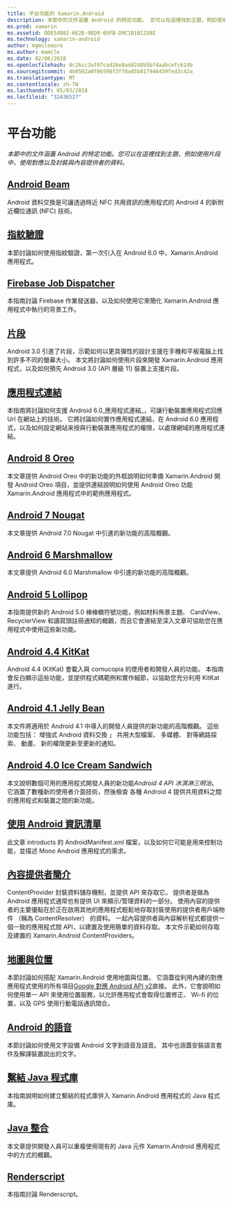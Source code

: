 ```yaml
---
title: 平台功能的 Xamarin.Android
description: 本節中的文件涵蓋 Android 的特定功能。 您可以在這裡找到主題，例如使用片段中，使用對應以及封裝與內容提供者的資料。
ms.prod: xamarin
ms.assetid: DDE54082-6E2B-9ED9-05FB-D9C1D1B1258E
ms.technology: xamarin-android
author: mgmclemore
ms.author: mamcle
ms.date: 02/06/2018
ms.openlocfilehash: 8c26cc3af97cad26e8add248b5bf4aabcefc614b
ms.sourcegitcommit: 4b0582a0f06598f3ff8ad5b817946459fed3c42a
ms.translationtype: MT
ms.contentlocale: zh-TW
ms.lasthandoff: 05/03/2018
ms.locfileid: "32436527"
---
```

# <a name="platform-features"></a>平台功能

_本節中的文件涵蓋 Android 的特定功能。您可以在這裡找到主題，例如使用片段中，使用對應以及封裝與內容提供者的資料。_

## <a name="android-beamandroidplatformandroid-beammd"></a>[Android Beam](~/android/platform/android-beam.md)

Android 資料交換是可讓透過時近 NFC 共用資訊的應用程式的 Android 4 的新附近欄位通訊 (NFC) 技術。

## <a name="fingerprint-authenticationandroidplatformfingerprint-authenticationindexmd"></a>[指紋驗證](~/android/platform/fingerprint-authentication/index.md)

本節討論如何使用指紋驗證，第一次引入在 Android 6.0 中，Xamarin.Android 應用程式。


## <a name="firebase-job-dispatcherandroidplatformfirebase-job-dispatchermd"></a>[Firebase Job Dispatcher](~/android/platform/firebase-job-dispatcher.md)

本指南討論 Firebase 作業發送器，以及如何使用它來簡化 Xamarin.Android 應用程式中執行的背景工作。



##  <a name="fragmentsandroidplatformfragmentsindexmd"></a>[片段](~/android/platform/fragments/index.md)

Android 3.0 引進了片段，示範如何以更具彈性的設計支援在手機和平板電腦上找到許多不同的螢幕大小。 本文將討論如何使用片段來開發 Xamarin.Android 應用程式，以及如何預先 Android 3.0 (API 層級 11) 裝置上支援片段。 



## <a name="app-linkingandroidplatformapp-linkingmd"></a>[應用程式連結](~/android/platform/app-linking.md)

本指南將討論如何支援 Android 6.0_應用程式連結_，可讓行動裝置應用程式回應 Url 在網站上的技術。 它將討論如何實作應用程式連結，在 Android 6.0 應用程式，以及如何設定網站来授與行動裝置應用程式的權限，以處理網域的應用程式連結。



##  <a name="android-8-oreoandroidplatformoreomd"></a>[Android 8 Oreo](~/android/platform/oreo.md)

本文章提供 Android Oreo 中的新功能的外框說明如何準備 Xamarin.Android 開發 Android Oreo 項目，並提供連結說明如何使用 Android Oreo 功能 Xamarin.Android 應用程式中的範例應用程式。



##  <a name="android-7-nougatandroidplatformnougatmd"></a>[Android 7 Nougat](~/android/platform/nougat.md)

本文章提供 Android 7.0 Nougat 中引進的新功能的高階概觀。




##  <a name="android-6-marshmallowandroidplatformmarshmallowmd"></a>[Android 6 Marshmallow](~/android/platform/marshmallow.md)

本文章提供 Android 6.0 Marshmallow 中引進的新功能的高階概觀。




##  <a name="android-5-lollipopandroidplatformlollipopmd"></a>[Android 5 Lollipop](~/android/platform/lollipop.md)

本指南提供新的 Android 5.0 棒棒糖符號功能，例如材料佈景主題、 CardView、 RecyclerView 和讀寫頭註冊通知的概觀，而且它會連結至深入文章可協助您在應用程式中使用這些新功能。 



##  <a name="android-44-kitkatandroidplatformkitkatmd"></a>[Android 4.4 KitKat](~/android/platform/kitkat.md)

Android 4.4 (KitKat) 會載入與 cornucopia 的使用者和開發人員的功能。 本指南會反白顯示這些功能，並提供程式碼範例和實作細節，以協助您充分利用 KitKat 進行。 




##  <a name="android-41-jelly-beanandroidplatformjelly-beanmd"></a>[Android 4.1 Jelly Bean](~/android/platform/jelly-bean.md)

本文件將適用於 Android 4.1 中導入的開發人員提供的新功能的高階概觀。 這些功能包括： 增強式 Android 資料交換 」 共用大型檔案、 多媒體、 對等網路探索、 動畫、 新的權限更新至更新的通知。 



##  <a name="android-40-ice-cream-sandwichandroidplatformice-cream-sandwichmd"></a>[Android 4.0 Ice Cream Sandwich](~/android/platform/ice-cream-sandwich.md)

本文說明數個可用的應用程式開發人員的新功能*Android 4 API 冰淇淋三明治*。 它涵蓋了數種新的使用者介面技術，然後檢查 各種 Android 4 提供共用資料之間的應用程式和裝置之間的新功能。 


##  <a name="working-with-the-android-manifestandroid-manifestmd"></a>[使用 Android 資訊清單](android-manifest.md)

此文章 introducts 的 AndroidManifest.xml 檔案，以及如何它可能是用來控制功能，並描述 Mono Android 應用程式的需求。


##  <a name="introduction-to-content-providersandroidplatformcontent-providersindexmd"></a>[內容提供者簡介](~/android/platform/content-providers/index.md)

ContentProvider 封裝資料儲存機制，並提供 API 來存取它。 提供者是做為 Android 應用程式通常也有提供 UI 來顯示/管理資料的一部分。 使用內容的提供者的主要優點在於正在啟用其他的應用程式輕鬆地存取封裝使用的提供者用戶端物件 （稱為 ContentResolver） 的資料。 一起內容提供者與內容解析程式都提供一個一致的應用程式間 API，以建置及使用簡單的資料存取。 本文件示範如何存取及建置的 Xamarin.Android ContentProviders。 



##  <a name="maps-and-locationandroidplatformmaps-and-locationindexmd"></a>[地圖與位置](~/android/platform/maps-and-location/index.md)

本節討論如何搭配 Xamarin.Android 使用地圖與位置。 它涵蓋從利用內建的對應應用程式使用的所有項目[Google 對應 Android API v2](https://developers.google.com/maps/documentation/android/)直接。 此外，它會說明如何使用單一 API 來使用位置服務，以允許應用程式會取得位置修正、 Wi-fi 的位置，以及 GPS 使用行動電話通訊閉合。 



## <a name="android-speechandroidplatformspeechmd"></a>[Android 的語音](~/android/platform/speech.md)

本節討論如何使用文字設備 Android 文字到語音及語音。 其中也涵蓋安裝語言套件及解譯裝置說出的文字。 


##  <a name="binding-a-java-librarybinding-java-libraryindexmd"></a>[繫結 Java 程式庫](binding-java-library/index.md)

本指南說明如何建立繫結的程式庫併入 Xamarin.Android 應用程式的 Java 程式庫。

##  <a name="java-integrationjava-integrationindexmd"></a>[Java 整合](java-integration/index.md)

本文章提供開發人員可以重複使用現有的 Java 元件 Xamarin.Android 應用程式中的方式的概觀。

##  <a name="renderscriptrenderscriptmd"></a>[Renderscript](renderscript.md)

本指南討論 Renderscript。